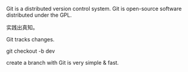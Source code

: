 Git is a distributed version control system.
Git is open-source software distributed under the GPL.</br>

实践出真知。

Git tracks changes.

git checkout -b dev

create a branch with Git is very simple & fast.